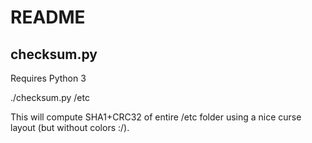 README
======

## checksum.py

Requires Python 3

./checksum.py /etc 

This will compute SHA1+CRC32 of entire /etc folder using a nice curse layout (but without colors :/).


